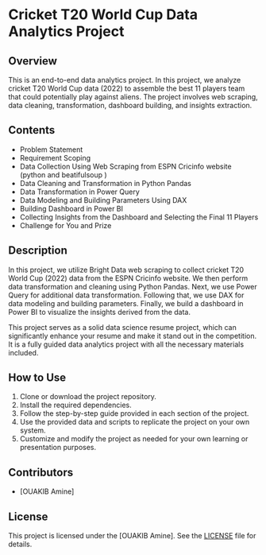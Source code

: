 # Cricket T20 World Cup Data Analytics Project

## Overview
This is an end-to-end data analytics project. In this project, we analyze cricket T20 World Cup data (2022) to assemble the best 11 players team that could potentially play against aliens. The project involves web scraping, data cleaning, transformation, dashboard building, and insights extraction.

## Contents
- Problem Statement
- Requirement Scoping
- Data Collection Using Web Scraping from ESPN Cricinfo website (python and beatifulsoup )
- Data Cleaning and Transformation in Python Pandas
- Data Transformation in Power Query
- Data Modeling and Building Parameters Using DAX
- Building Dashboard in Power BI
- Collecting Insights from the Dashboard and Selecting the Final 11 Players
- Challenge for You and Prize

## Description
In this project, we utilize Bright Data web scraping to collect cricket T20 World Cup (2022) data from the ESPN Cricinfo website. We then perform data transformation and cleaning using Python Pandas. Next, we use Power Query for additional data transformation. Following that, we use DAX for data modeling and building parameters. Finally, we build a dashboard in Power BI to visualize the insights derived from the data.

This project serves as a solid data science resume project, which can significantly enhance your resume and make it stand out in the competition. It is a fully guided data analytics project with all the necessary materials included.

## How to Use
1. Clone or download the project repository.
2. Install the required dependencies.
3. Follow the step-by-step guide provided in each section of the project.
4. Use the provided data and scripts to replicate the project on your own system.
5. Customize and modify the project as needed for your own learning or presentation purposes.

## Contributors
- [OUAKIB Amine]

## License
This project is licensed under the [OUAKIB Amine]. See the [LICENSE](LICENSE) file for details.
